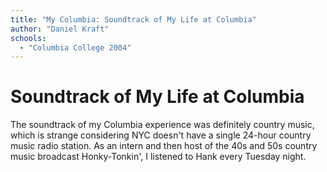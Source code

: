```yaml
---
title: "My Columbia: Soundtrack of My Life at Columbia"
author: "Daniel Kraft"
schools:
  - "Columbia College 2004"
---
```


# Soundtrack of My Life at Columbia

The soundtrack of my Columbia experience was definitely country music, which is strange considering NYC doesn't have a single 24-hour country music radio station.  As an intern and then host of the 40s and 50s country music broadcast Honky-Tonkin', I listened to Hank every Tuesday night.
